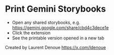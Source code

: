 # Print Gemini Storybooks

- Open any shared storybooks, e.g. https://gemini.google.com/share/cbd4c3dece1e
- Click the extension
- See the printable version opened in a new tab

Created by Laurent Denoue https://x.com/ldenoue
